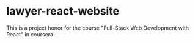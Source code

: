 # lawyer-react-website
This is a project honor for the course "Full-Stack Web Development with React" in coursera.
